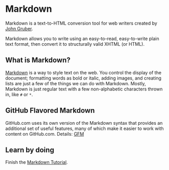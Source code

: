 # Markdown

Markdown is a text-to-HTML conversion tool for web writers created by [John Gruber](https://daringfireball.net/).

Markdown allows you to write using an easy-to-read, easy-to-write plain text format, then convert it to structurally valid XHTML (or HTML).

## What is Markdown?

[Markdown](http://daringfireball.net/projects/markdown/) is a way to style text on the web. You control the display of the document; formatting words as bold or italic, adding images, and creating lists are just a few of the things we can do with Markdown. Mostly, Markdown is just regular text with a few non-alphabetic characters thrown in, like `#` or `*`.

## GitHub Flavored Markdown

GitHub.com uses its own version of the Markdown syntax that provides an additional set of useful features, many of which make it easier to work with content on GitHub.com. Details: [GFM](https://guides.github.com/features/mastering-markdown/#GitHub-flavored-markdown)

## Learn by doing

Finish the [Markdown Tutorial](http://www.markdowntutorial.com/).